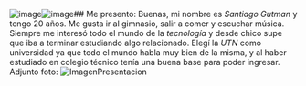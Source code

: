 ![image](https://github.com/pdepjm/2024-tp0-presentacion-santigutman/assets/164418516/0084137c-5d79-4d60-b0c0-3ff60ea56579)![image](https://github.com/pdepjm/2024-tp0-presentacion-santigutman/assets/164418516/cb5a93f4-859f-47e3-8522-3295cbdfbd78)## Me presento:
Buenas, mi nombre es *Santiago Gutman* y tengo 20 años. Me gusta ir al gimnasio, salir a comer y escuchar música.
Siempre me interesó todo el mundo de la *tecnología* y desde chico supe que iba a terminar estudiando algo relacionado.
Elegí la *UTN* como universidad ya que todo el mundo habla muy bien de la misma, y al haber estudiado en colegio técnico tenía una buena base para poder ingresar.
Adjunto foto:
![ImagenPresentacion](https://github.com/pdepjm/2024-tp0-presentacion-santigutman/assets/164418516/df1f00c3-85ce-4ca9-9d96-919e8faf5c03)


